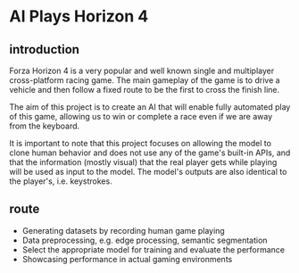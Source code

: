 # AI Plays Horizon 4

## introduction

Forza Horizon 4 is a very popular and well known single
and multiplayer cross-platform racing game.
The main gameplay of the game is to drive a vehicle 
and then follow a fixed route to be the first to cross 
the finish line.

The aim of this project is to create an AI that will enable 
fully automated play of this game, allowing us to win or 
complete a race even if we are away from the keyboard. 

It is important to note that this project focuses on allowing
the model to clone human behavior and does not use any of 
the game's built-in APIs, and that the information 
(mostly visual) that the real player gets while playing 
will be used as input to the model.
The model's outputs are also identical to the player's, 
i.e. keystrokes.


## route

* Generating datasets by recording human game playing
* Data preprocessing, e.g. edge processing, semantic segmentation
* Select the appropriate model for training and evaluate the performance
* Showcasing performance in actual gaming environments